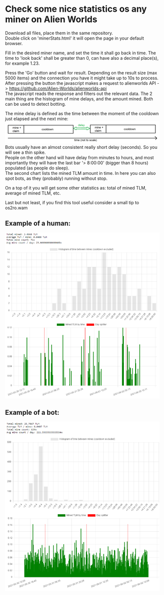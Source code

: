 # Check some nice statistics os any miner on Alien Worlds
Download all files, place them in the same repository.  
Double click on 'minerStats.html' it will open the page in your default browser.

Fill in the desired miner name, and set the time it shall go back in time.
The time to 'look back' shall be greater than 0, can have also a decimal place(s), for example 1.23.

Press the 'Go' button and wait for result. Depending on the result size (max 5000 items) and the connection you have it might take up to 10s to process.
After pressing the button the javascript makes a request to alienworlds API -> https://github.com/Alien-Worlds/alienworlds-api  
The javascript reads the response and filters out the relevant data.
The 2 main thing are the histogram of mine delays, and the amount mined. Both can be used to detect botting.

The mine delay is defined as the time between the moment of the cooldown just elapsed and the next mine:
![delayDef](images/delayDefinition.png)
Bots usually have an almost consistent really short delay (seconds). So you will see a thin spike. \
People on the other hand will have delay from minutes to hours, and most importantly they will have the last bar '> 8:00:00' (bigger than 8 hours) populated (as people do sleep). \
The second chart lists the mined TLM amount in time. In here you can also spot bots, as they (probably) running without stop.  

On a top of it you will get some other statistics as: total of mined TLM, average of mined TLM, etc.

Last but not least, if you find this tool useful consider a small tip to os2ro.wam

## Example of a human:
![human](images/sampleHuman.png)

## Example of a bot:
![human](images/sampleBot.png)

